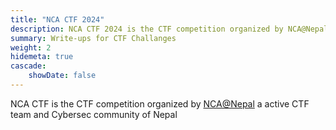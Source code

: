 ```yaml
---
title: "NCA CTF 2024"
description: NCA CTF 2024 is the CTF competition organized by NCA@Nepal.
summary: Write-ups for CTF Challanges
weight: 2
hidemeta: true
cascade:   
    showDate: false
---
```

NCA CTF is the CTF competition organized by [NCA@Nepal](https://ncateam.xyz/)
 a active CTF team and Cybersec community of Nepal